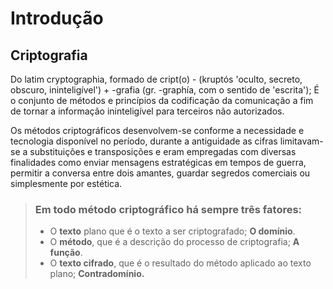 # Introdução

## Criptografia

Do latim cryptographia, formado de cript\(o\) - \(kruptós 'oculto, secreto, obscuro, ininteligível'\) + -grafia \(gr. -graphía, com o sentido de 'escrita'\); É o conjunto de métodos e princípios da codificação da comunicação a fim de tornar a informação ininteligível para terceiros não autorizados.

Os métodos criptográficos desenvolvem-se conforme a necessidade e tecnologia disponível no período, durante a antiguidade as cifras limitavam-se a substituições e transposições e eram empregadas com diversas finalidades como enviar mensagens estratégicas em tempos de guerra, permitir a conversa entre dois amantes, guardar segredos comerciais ou simplesmente por estética.


> ### Em todo método criptográfico há sempre três fatores:
>
> * O **texto** plano que é o texto a ser criptografado; **O domínio**.
> * O **método**, que é a descrição do processo de criptografia; **A função**.
> * O **texto cifrado**, que é o resultado do método aplicado ao texto plano; **Contradomínio.**

